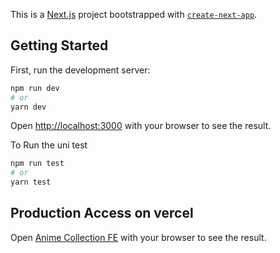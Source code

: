 This is a [Next.js](https://nextjs.org/) project bootstrapped with [`create-next-app`](https://github.com/vercel/next.js/tree/canary/packages/create-next-app).

## Getting Started

First, run the development server:

```bash
npm run dev
# or
yarn dev
```

Open [http://localhost:3000](http://localhost:3000) with your browser to see the result.

To Run the uni test

```bash
npm run test
# or
yarn test
```

## Production Access on vercel

Open [Anime Collection FE](https://anime-collection-fe.vercel.app/) with your browser to see the result.


